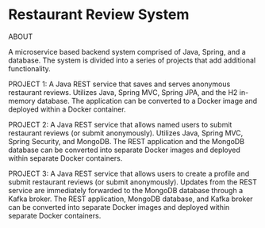 # Restaurant Review System

ABOUT

A microservice based backend system comprised of Java, Spring, and a database. The system is divided into a series of projects
that add additional functionality.


PROJECT 1:
A Java REST service that saves and serves anonymous restaurant reviews. Utilizes Java, Spring MVC, Spring JPA, and the H2 in-memory database. The application
can be converted to a Docker image and deployed within a Docker container.

PROJECT 2:
A Java REST service that allows named users to submit restaurant reviews (or submit anonymously). Utilizes Java, Spring MVC, Spring Security, and MongoDB. The REST application and the MongoDB database can be converted into separate Docker images and deployed within separate Docker containers.

PROJECT 3:
A Java REST service that allows users to create a profile and submit restaurant reviews (or submit anonymously). Updates from the REST service are immediately forwarded 
to the MongoDB database through a Kafka broker. The REST application, MongoDB database, and Kafka broker can be converted into separate Docker images and deployed within separate Docker containers.
